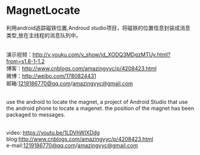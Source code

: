 # MagnetLocate

利用android追踪磁铁位置,Androud studio项目，将磁铁的位置信息封装成消息类型,放在主线程的消息队列中。

<br>演示视频：http://v.youku.com/v_show/id_XODQ3MDgzMTUy.html?from=s1.8-1-1.2
<br>博客：http://www.cnblogs.com/amazingyyc/p/4208423.html
<br>微博：http://weibo.com/1780824431
<br>邮箱:1219186770@qq.com/amazingyyc@gmail.com

<br>use the android to locate the magnet, a project of Android Studio that use the android phone to locate a magenet.
the position of the magnet has been packaged to messages.

<br>video: https://youtu.be/1LDVhWIXDdg
<br>blog:http://www.cnblogs.com/amazingyyc/p/4208423.html
<br>e-mail:1219186770@qq.com/amazingyyc@gmail.com
